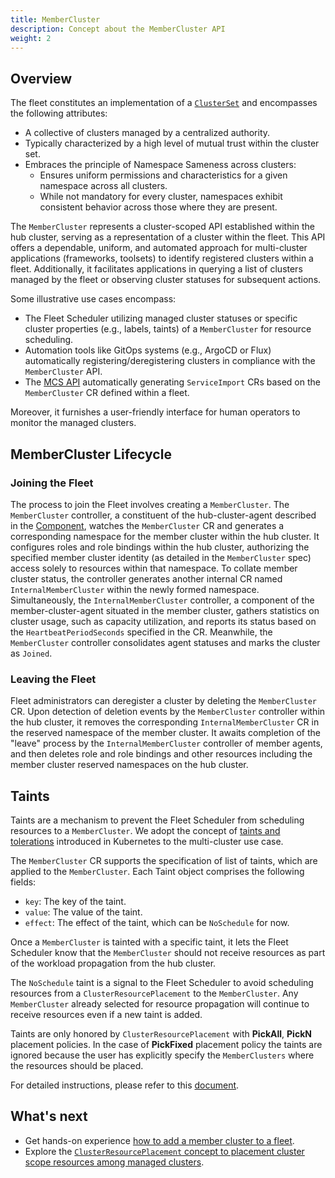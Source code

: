 ```yaml
---
title: MemberCluster
description: Concept about the MemberCluster API
weight: 2
---
```


## Overview

The fleet constitutes an implementation of a [`ClusterSet`](https://multicluster.sigs.k8s.io/api-types/cluster-set/) and 
encompasses the following attributes:
- A collective of clusters managed by a centralized authority.
- Typically characterized by a high level of mutual trust within the cluster set.
- Embraces the principle of Namespace Sameness across clusters:
  - Ensures uniform permissions and characteristics for a given namespace across all clusters.
  - While not mandatory for every cluster, namespaces exhibit consistent behavior across those where they are present.

The `MemberCluster` represents a cluster-scoped API established within the hub cluster, serving as a representation of 
a cluster within the fleet. This API offers a dependable, uniform, and automated approach for multi-cluster applications
(frameworks, toolsets) to identify registered clusters within a fleet. Additionally, it facilitates applications in querying
a list of clusters managed by the fleet or observing cluster statuses for subsequent actions.

Some illustrative use cases encompass:

- The Fleet Scheduler utilizing managed cluster statuses or specific cluster properties (e.g., labels, taints) of a `MemberCluster`
for resource scheduling.
- Automation tools like GitOps systems (e.g., ArgoCD or Flux) automatically registering/deregistering clusters in compliance
with the `MemberCluster` API.
- The [MCS API](https://multicluster.sigs.k8s.io/concepts/multicluster-services-api/) automatically generating `ServiceImport` CRs 
based on the `MemberCluster` CR defined within a fleet.

Moreover, it furnishes a user-friendly interface for human operators to monitor the managed clusters.

## MemberCluster Lifecycle

### Joining the Fleet

The process to join the Fleet involves creating a `MemberCluster`. The `MemberCluster` controller, a constituent of the 
hub-cluster-agent described in the [Component](components), watches the `MemberCluster` CR and generates 
a corresponding namespace for the member cluster within the hub cluster. It configures roles and role bindings within the
hub cluster, authorizing the specified member cluster identity (as detailed in the `MemberCluster` spec) access solely 
to resources within that namespace. To collate member cluster status, the controller generates another internal CR named
`InternalMemberCluster` within the newly formed namespace. Simultaneously, the `InternalMemberCluster` controller, a component
of the member-cluster-agent situated in the member cluster, gathers statistics on cluster usage, such as capacity utilization, 
and reports its status based on the `HeartbeatPeriodSeconds` specified in the CR. Meanwhile, the `MemberCluster` controller 
consolidates agent statuses and marks the cluster as `Joined`.

### Leaving the Fleet

Fleet administrators can deregister a cluster by deleting the `MemberCluster` CR. Upon detection of deletion events by 
the `MemberCluster` controller within the hub cluster, it removes the corresponding `InternalMemberCluster` CR in the 
reserved namespace of the member cluster. It awaits completion of the "leave" process by the `InternalMemberCluster` 
controller of member agents, and then deletes role and role bindings and other resources including the member cluster reserved
namespaces on the hub cluster.

## Taints

Taints are a mechanism to prevent the Fleet Scheduler from scheduling resources to a `MemberCluster`. We adopt the concept of 
[taints and tolerations](https://kubernetes.io/docs/concepts/scheduling-eviction/taint-and-toleration/) introduced in Kubernetes to 
the multi-cluster use case.

The `MemberCluster` CR supports the specification of list of taints, which are applied to the `MemberCluster`. Each Taint object comprises
the following fields:
- `key`: The key of the taint.
- `value`: The value of the taint.
- `effect`: The effect of the taint, which can be `NoSchedule` for now.

Once a `MemberCluster` is tainted with a specific taint, it lets the Fleet Scheduler know that the `MemberCluster` should not receive resources 
as part of the workload propagation from the hub cluster.

The `NoSchedule` taint is a signal to the Fleet Scheduler to avoid scheduling resources from a `ClusterResourcePlacement` to the `MemberCluster`.
Any `MemberCluster` already selected for resource propagation will continue to receive resources even if a new taint is added.

Taints are only honored by `ClusterResourcePlacement` with **PickAll**, **PickN** placement policies. In the case of **PickFixed** placement policy
the taints are ignored because the user has explicitly specify the `MemberClusters` where the resources should be placed.

For detailed instructions, please refer to this [document](/docs/how-tos/taints-tolerations).

## What's next
* Get hands-on experience [how to add a member cluster to a fleet](/docs/how-tos/clusters).
* Explore the [`ClusterResourcePlacement` concept to placement cluster scope resources among managed clusters](crpc).


